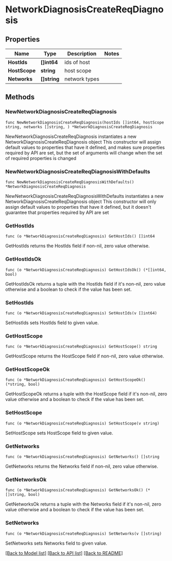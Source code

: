 # NetworkDiagnosisCreateReqDiagnosis

## Properties

Name | Type | Description | Notes
------------ | ------------- | ------------- | -------------
**HostIds** | **[]int64** | ids of host | 
**HostScope** | **string** | host scope | 
**Networks** | **[]string** | network types | 

## Methods

### NewNetworkDiagnosisCreateReqDiagnosis

`func NewNetworkDiagnosisCreateReqDiagnosis(hostIds []int64, hostScope string, networks []string, ) *NetworkDiagnosisCreateReqDiagnosis`

NewNetworkDiagnosisCreateReqDiagnosis instantiates a new NetworkDiagnosisCreateReqDiagnosis object
This constructor will assign default values to properties that have it defined,
and makes sure properties required by API are set, but the set of arguments
will change when the set of required properties is changed

### NewNetworkDiagnosisCreateReqDiagnosisWithDefaults

`func NewNetworkDiagnosisCreateReqDiagnosisWithDefaults() *NetworkDiagnosisCreateReqDiagnosis`

NewNetworkDiagnosisCreateReqDiagnosisWithDefaults instantiates a new NetworkDiagnosisCreateReqDiagnosis object
This constructor will only assign default values to properties that have it defined,
but it doesn't guarantee that properties required by API are set

### GetHostIds

`func (o *NetworkDiagnosisCreateReqDiagnosis) GetHostIds() []int64`

GetHostIds returns the HostIds field if non-nil, zero value otherwise.

### GetHostIdsOk

`func (o *NetworkDiagnosisCreateReqDiagnosis) GetHostIdsOk() (*[]int64, bool)`

GetHostIdsOk returns a tuple with the HostIds field if it's non-nil, zero value otherwise
and a boolean to check if the value has been set.

### SetHostIds

`func (o *NetworkDiagnosisCreateReqDiagnosis) SetHostIds(v []int64)`

SetHostIds sets HostIds field to given value.


### GetHostScope

`func (o *NetworkDiagnosisCreateReqDiagnosis) GetHostScope() string`

GetHostScope returns the HostScope field if non-nil, zero value otherwise.

### GetHostScopeOk

`func (o *NetworkDiagnosisCreateReqDiagnosis) GetHostScopeOk() (*string, bool)`

GetHostScopeOk returns a tuple with the HostScope field if it's non-nil, zero value otherwise
and a boolean to check if the value has been set.

### SetHostScope

`func (o *NetworkDiagnosisCreateReqDiagnosis) SetHostScope(v string)`

SetHostScope sets HostScope field to given value.


### GetNetworks

`func (o *NetworkDiagnosisCreateReqDiagnosis) GetNetworks() []string`

GetNetworks returns the Networks field if non-nil, zero value otherwise.

### GetNetworksOk

`func (o *NetworkDiagnosisCreateReqDiagnosis) GetNetworksOk() (*[]string, bool)`

GetNetworksOk returns a tuple with the Networks field if it's non-nil, zero value otherwise
and a boolean to check if the value has been set.

### SetNetworks

`func (o *NetworkDiagnosisCreateReqDiagnosis) SetNetworks(v []string)`

SetNetworks sets Networks field to given value.



[[Back to Model list]](../README.md#documentation-for-models) [[Back to API list]](../README.md#documentation-for-api-endpoints) [[Back to README]](../README.md)



